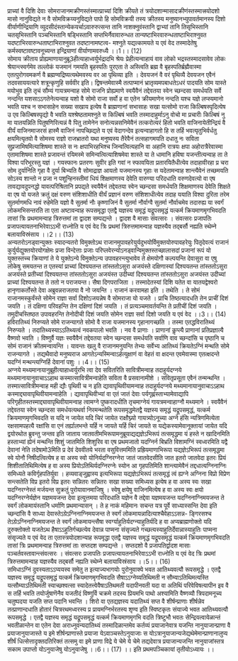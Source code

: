 

  
प्राच्यां वै दिशि देवाः सोमराजानमक्रीणस्तंस्मात्प्राच्यां दिशि क्रीयते तं त्रयोदशान्मासादक्रीणंस्तस्मात्त्रयोदशो मासो नानुविद्यते न वै सोमविक्रय्यनुविद्यते पापो हि सोमविक्रयी तस्य क्रीतस्य मनुष्यानभ्युपावर्तमानस्य दिशो वीर्याणीन्द्रियाणि व्युदसीदंस्तान्येकयर्चाऽवारुरुत्सन्त तानि नाशक्नुवंस्तानि द्वाभ्यां तानि तिसृभिस्तानि चतसृभिस्तानि पञ्चभिस्तानि षड्भिस्तानि सप्तभिर्नैवावारुन्धत तान्यष्टाभिरवारुन्धताष्टाभिराश्नुवत यदष्टाभिरवारुन्धताष्टाभिराश्नुवत तदष्टानामष्टत्व- मश्नुते यद्यत्कामयते य एवं वेद तस्मादेतेषु कर्मस्वष्टावष्टावनूच्यन्त इन्द्रियाणां वीर्याणामवरुध्यै ।।1।। (12)  
सोमाय क्रीताय प्रोह्यमाणायानुब्रू3हीत्याहाध्वर्युर्भद्रादभि श्रेयः प्रेहीत्यन्वाहायं वाव लोको भद्रस्तस्मादसावेव लोकः श्रेयान्त्स्वर्गमेव तल्लोकं यजमानं गमयति बृहस्पतिः पुरएता ते अस्त्विति ब्रह्म वै बृहस्पतिर्ब्रह्मैवास्मा एतत्पुरोगवमकर्ण वै ब्रह्मण्वद्रिष्यत्यथेमवस्य वर आ पृथिव्या इति । देवयजनं वै वरं पृथिव्यै देवयजन एवैनं तदवसाययत्यारे शत्रून्कृणुहि सर्ववीर इति। द्विषन्तमेवास्मै तत्पाप्मानं भ्रातृव्यमपबाधतेऽधरं पादयति सोम यास्ते मयोभुव इति तृचं सौम्यं गायत्रमन्वाह सोमे राजनि प्रोह्यमाणे स्वयैवैनं तद्देवतया स्वेन च्छन्दसा समर्धयति सर्वे नन्दन्ति यशसाऽऽगतेनेत्यन्वाह यशो वै सोमो राजा सर्वो ह वा एतेन क्रीयमाणेन नन्दति यश्च यज्ञे लप्स्यमानो भवति यश्च न सभासाहेन सख्या सखाय इत्येष वै ब्राह्मणानां सभासाहः सखा यत्सोमो राजा किल्बिषस्पृदित्येष उ एव किल्बिषस्पृद्यो वै भवति यश्श्रेष्ठतामश्नुते स किल्बिषं भवति तस्मादाहुर्माऽनु वोचो मा प्रचारीः किल्बिषं नु मा यातयन्निति पितुषणिरित्यन्नं वै पितु तामेनेन सनोत्यन्नसनिमेवैनं तत्करोत्यरं हितो भवति वाजिनायेतीन्द्रियं वै वीर्यं वाजिनमाजरसं हास्मै वाजिनं नापच्छिद्यते य एवं वेदागन्देव इत्यन्वाहागतो हि स तर्हि भवत्यृतुभिर्वर्धतु क्षयमित्यृतवो वै सोमस्य राज्ञो राजभ्रातरो यथा मनुष्यस्य तैरेवैनं तत्सहागमयति दधातु नः सविता सुप्रजामिषमित्याशिषमा शास्ते स नः क्षपाभिरहभिश्च जिन्वत्वित्यहानि वा अहानि रात्रयः क्षपा अहोरात्रैरेवास्मा एतामाशिषमा शास्ते प्रजावन्तं रयिमस्मे समिन्वत्वित्याशिषमेवा शास्ते या ते धामानि हविषा यजन्तीत्यन्वाह ता ते विश्वा परिभूरस्तु यज्ञं । गयस्फानः प्रतरणः सुवीर इति गवां न स्फावयिता प्रतारयितैधीत्येव तदाहावीरहा प्र चरा सोम दुर्यानिति गृहा वै दुर्या बिभ्यति वै सोमाद्राज्ञ आयतो यजमानस्य गृहाः स यदेतामन्वाह शान्त्यैवेनं तच्छमयति सोऽस्य शान्तो न प्रजा न पशून्हिनस्तीमां धियं शिक्षमाणस्य देवेति वारुण्या परिदधाति वरुणदेवत्यो वा एष तावद्यावदुपनद्धो यावत्परिश्रितानि प्रपद्यते स्वयैवैनं तद्देवतया स्वेन च्छन्दसा समर्धयति शिक्षमाणस्य देवेति शिक्षते वा एष यो यजते क्रतुं दक्षं वरुण संशिशाधीति वीर्यं प्रज्ञानं वरुण संशिशाधीत्येव तदाह ययाति विश्वा दुरिता तरेम सुतर्माणमधि नावं रुहेमेति यज्ञो वै सुतर्मा नौः कृष्णाजिनं वै सुतर्मा नौर्वाग्वै सुतर्मा नौर्वाचमेव तदारुह्य या स्वर्गं लोकमभिसन्तरति ता एता अष्टावन्वाह रूपसमृद्धा एतद्वै यज्ञस्य समृद्धं यद्रूपसमृद्धं यत्कर्म क्रियमाणमृगभिवदति तासां त्रिः प्रथमामन्वाह त्रिरुत्तमां ता द्वादश सम्पद्यन्ते । द्वादश वै मासाः संवत्सरः । संवत्सरः प्रजापतिः प्रजापत्यायतनाभिरेवाऽऽभी राध्नोति य एवं वेद त्रिः प्रथमां त्रिरुत्तमामन्वाह यज्ञस्यैव तद्बर्सौ नह्यति स्थेम्ने बलायाविस्रंसाय ।।2।। (13)  
अन्यतरोऽनड्वान्युक्तः स्यादन्यतरो विमुक्तोऽथ राजानमुपावहरेयुर्यदुभयोर्विमुक्तयोरुपावहरेयुः पितृदेवत्यं राजानं कुर्युर्यद्युक्तयोरयोगक्षेमः प्रजा विन्देत्ताः प्रजाः परिप्लवेरन्योऽनड्वान्विमुक्तस्तच्छालासदां प्रजानां रूपं यो युक्तस्तच्च क्रियाणां ते ये युक्तेऽन्ये विमुक्तेऽन्य उपावहरन्त्युभावेव ते क्षेमयोगौ कल्पयन्ति देवासुरा वा एषु लोकेषु समयतन्त त एतस्यां प्राच्यां दिश्ययतन्त तांस्ततोऽसुरा अजयंस्ते दक्षिणास्यां दिश्ययतन्त तांस्ततोऽसुरा अजयंस्ते प्रतीच्यां दिश्ययतन्त तांस्ततोऽसुरा अजयंस्त उदीच्यां दिश्ययतन्त तांस्ततोऽसुरा अजयंस्त उदीच्यां प्राच्यां दिश्ययतन्त ते ततो न पराजयन्त। सैषा दिगपराजिता । तस्मादेतस्यां दिशि यतेत वा यातयद्वेश्वरो हानृणाकर्तोस्ते देवा अब्रुवन्नराजतया वै नो जयन्ति । राजानं करवामहा इति । तथेति । ते सोमं राजानमस्कुर्वंस्ते सोमेन राज्ञा सर्वा दिशोऽजयन्नेष वै सोमराजा यो यजते । प्राचि तिष्ठत्यादधति तेन प्राचीं दिशं जयति । तं दक्षिणा परिवहन्ति तेन दक्षिणां दिशं जयति । तं प्रत्यञ्चमावर्तयन्ति ते प्रतीचीं दिशं जयति । तमुदीचस्तिष्ठत उपावहरन्ति तेनोदीची दिशं जयति सोमेन राज्ञा सर्वा दिशो जयति य एवं वेद ।।3।। (14)  
हविरातिथ्यं निरुप्यते सोमे राजन्यागते सोमो वै राजा यजमानस्य गृहानागच्छति । तस्मा एतद्धविरातिथ्यं निरुप्यते । तदातिथ्यस्याऽऽतिथ्यत्वं नवकपालो भवति । नव वै प्राणाः । प्राणानां कॢप्त्यै प्राणानां प्रतिप्रज्ञात्यै वैष्णवो भवति । विष्णुर्वै यज्ञः स्वयैवैनं तद्देवतया स्वेन च्छन्दसा समर्धयति सर्वाणि वाव च्छन्दांसि च पृष्ठानि च सोमं राजानं क्रीतमन्वायन्ति । यावन्तः खलु वै राजानमनुयन्ति तेभ्यः सर्वेभ्य आतिथ्यं क्रियतेऽग्निं मन्थति सोमे राजन्यागते । तद्यथैवादो मनुष्यराज आगतेऽन्यस्मिन्वाऽर्हत्युक्षाणं वा वेहतं वा क्षदन्त एवमेवास्मा एतत्क्षदन्ते यदग्निं मन्थन्त्यग्निर्हि देवानां पशुः ।।4।। (15)  
अग्नये मथ्यमानायानुब्रूहीत्याहाध्वर्युरभि त्वा देव सवितरिति सावित्रीमन्वाह तदाहुर्यदग्नये मथ्यमानायानुवाचाऽऽहाथ कस्मात्सावित्रीमन्वाहेति सविता वै प्रसवानामीशे । सवितृप्रसूता एवैनं तन्मन्थन्ति । तस्मात्सावित्रीमन्वाह मही द्यौः पृथिवी च न इति द्यावापृथिवीयामन्वाह तदाहुर्यदग्नये मथ्यमानायानुवाचाऽऽहाथ कस्माद्द्यावापृथिवीयामन्वाहेति । द्यावापृथिवीभ्यां वा एतं जातं देवाः पर्यगृह्णंस्ताभ्यामेवाद्यापि परिगृहीतस्तस्माद्द्यावापृथिवीयामन्वाह त्वामग्ने पुष्करादधीति तृचमाग्नेयं गायत्रमन्वाहाग्नौ मथ्यमाने । स्वयैवैनं तद्देवतया स्वेन च्छन्दसा समर्धयत्यथर्वा निरमन्थतेति रूपसमृद्धमेतद्वै यज्ञस्य समृद्धं यद्रूपसमृद्धं, यत्कर्म क्रियमाणमृगभिवदति स यदि न जायेत यदि चिरं जायेत राक्षौघ्न्यो गायत्र्योऽनूच्या अग्ने हंसि न्यत्रिणमित्येता रक्षसामपहत्यै रक्षांसि वा एनं तर्ह्यालभन्ते यर्हि न जायते यर्हि चिरं जायते स यद्येकस्यामेवानूक्तायां जायेत यदि द्वयोरथोत ब्रुवन्तु जन्तव इति जाताय जातवतीमभिरूपामनुब्रूयाद्यद्यज्ञेऽभिरूपं तत्समृद्धमा यं हस्ते न खादिनमिति हस्ताभ्यां ह्येनं मन्थन्ति शिशुं जातमिति शिशुरिव वा एष प्रथमजातो यदग्निर्न बिभ्रति विशामग्निं स्वध्वरमिति यद्वै देवानां नेति तदेषामो3मिति प्र देवं देववीतये भरता वसुवित्तममिति प्रह्रियमाणाभिरूपा यद्यज्ञेऽभिरूपं तत्समृद्धमा स्वे योनौ निषीदत्वित्येष ह वा अस्य स्वो योनिर्यदग्निरग्नेरा जातं जातवेदसीति जात इतरो जातवेदा इतरः प्रियं शिशीतातिथिमित्येष ह वा अस्य प्रियोऽतिथिर्यदग्निरग्नेः स्योन आ गृहपतिमिति शान्त्यामेवैनं तद्दधात्यग्निनाग्निः समिध्यते कविर्गृहपतिर्युवा । हव्यवाड्जुह्वास्य इत्यभिरूपा यद्यज्ञेऽभिरूपं तत्समृद्धं त्वं ह्यग्ने अग्निना विप्रो विप्रेण सन्त्सतेति विप्र इतरो विप्र इतरः सन्नितरः सन्नितरः सखा सख्या समिध्यस इत्येष ह वा अस्य स्वः सखा यदग्निरग्नेस्तं मर्जयन्त सुक्रतुं पुरोयावानमाजिषु । स्वेषु क्षयेषु वाजिनमित्येष ह वा अस्य स्वः क्षयो यदग्निरग्नेर्यज्ञेन यज्ञमयजन्त देवा इत्युत्तमया परिदधाति यज्ञेन वै तद्देवा यज्ञमयजन्त यदग्निनाग्निमयजन्त ते स्वर्गं लोकमायंस्तानि धर्माणि प्रथमान्यासन् । ते ह नाकं महिमानः सचन्त यत्र पूर्वे साध्यास्सन्ति देवा इति च्छन्दांसि वै साध्या देवास्तेऽग्रेऽग्निनाग्निमयजन्त ते स्वर्गं लोकमायन्नादित्याश्चैवेहाऽऽसन्न- ङ्गिरसश्च तेऽग्रेऽग्निनाग्निमयजन्त ते स्वर्गं लोकमायन्त्सैषा स्वर्ग्याहुतिर्यदग्न्याहुतिर्यदि ह वा अप्यब्राह्मणोक्तो यदि दुरुक्तोक्तो यजतेऽथ हैषाऽऽहुतिर्गच्छत्येव देवान्न पाप्मना संसृज्यते गच्छत्यस्याहुतिर्देवान्नास्याहुतिः पाप्मना संसृज्यते य एवं वेद ता एतास्त्रयोदशान्याह रूपमृद्धा एतद्वै यज्ञस्य समृद्धं यद्रूपसमृद्धं यत्कर्म क्रियमाणमृगभिवदति तासां त्रिः प्रथमामन्वाह त्रिरुत्तमां ताः सप्तदश सम्पद्यन्ते । सप्तदशो वै प्रजापतिर्द्वादश मासाः पञ्चर्तवस्तावान्त्संवत्सरः । संवत्सरः प्रजापतिः प्रजापत्यायतनाभिरेवाऽऽभी राध्नोति य एवं वेद त्रिः प्रथमां त्रिरुत्तमामन्वाह यज्ञस्यैव तद्बर्सौ नह्यति स्थेम्ने बलायाविस्रंसाय ।।5।। (16)  
समिधाऽग्निं दुवस्यताऽऽप्ययस्व समेतु त इत्याज्यभागयोः पुरोनुवाक्ये भवत आतिथ्यवत्यौ रूपसमृद्धे । एतद्वै यज्ञस्य समृद्धं यद्रूपसमृद्धं यत्कर्म क्रियमाणमृगभिवदति सैषाऽऽग्नेय्यतिथिमती न सौम्याऽतिथिमत्यस्ति यत्सौम्याऽतिथिमती स्याच्छश्वत्सा स्यादेतत्त्वेवैषाऽतिथमती यदापीनवती यदा वा अतिथिं परिवेविषत्यापीन इव वै स तर्हि भवति तयोर्जुषाणॆनैव यजतीदं विष्णुर्वि चक्रमे तदस्य प्रियमभि पाथो अश्यामिति वैष्णव्यौ त्रिपदामनूच्य चतुष्पदया यजति सप्त पदानि भवन्ति । शिरो वा एतद्यज्ञस्य यदातिथ्यं सप्त वै शीर्षन्प्राणाः शीर्षन्नेव तत्प्राणान्दधाति होतारं चित्ररथमध्वरस्य प्र प्रायमग्निर्भरतस्य शृण्व इति स्विष्टकृतः संयाज्ये भवत आतिथ्यवत्यौ रूपसमृद्धे । एतद्वै यज्ञस्य समृद्धं यद्रूपसमृद्धं यत्कर्म क्रियमाणमृगभि वदति त्रिष्टुभौ भवतः सेन्द्रियत्वायेळान्तं भवतीळान्तेन वा एतेन देवा अराध्नुवन्यदातिथ्यं तस्मादिळान्तमेव कर्तव्यं प्रयाजानेवात्र यजन्ति नानुयाजान्प्राणा वै प्रयाजानुयाजास्ते य इमे शीर्षन्प्राणास्ते प्रयाजा येऽवाञ्चस्तेऽनुयाजाः स योऽत्रानुयाजान्यजेद्यथेमेमान्प्राणानालुप्य शीर्षं धित्सेत्तादृक्तदतिरिक्तं तत्समु वा इमे प्राणा विद्रे ये चेमे ये चेमे तद्यदेवात्र प्रयाजान्यजन्ति नानुयाजांस्तत्र सकाम उपाप्तो योऽनुयाजेषु योऽनुयाजेषु ।।6।। (17) ।। इति प्रथमपञ्चिकायां तृतीयोऽध्यायः ।।  
